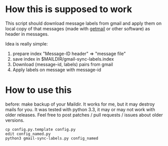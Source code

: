 How this is supposed to work
============================

This script should download message labels from gmail and apply them on
local copy of that messages (made with
[getmail](http://pyropus.ca/software/getmail/) or other software) as header
in messages.

Idea is really simple:

1. prepare index "Message-ID header" => "message file"
2. save index in $MAILDIR/gmail-sync-labels.index
3. Download (message-id, labels) pairs from gmail
4. Apply labels on message with message-id

How to use this
=============

before: make backup of your Maildir.  It works for me, but it may destroy
mails for you.  It was tested with python 3.3, it may or may not work with
older releases.  Feel free to post patches / pull requests / issues about
older versions.

    cp config.py.template config.py
    edit config_named.py
    python3 gmail-sync-labels.py config_named
